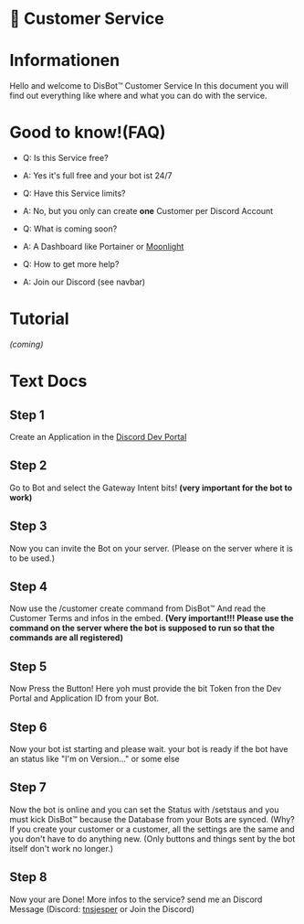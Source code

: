 # 🤖 Customer Service

# Informationen

Hello and welcome to DisBot™ Customer Service 
In this document you will find out everything like where and what you can do with the service. 

# Good to know!(FAQ)

- Q: Is this Service free?
- A: Yes it's full free and your bot ist 24/7

- Q: Have this Service limits?
- A: No, but you only can create **one** Customer per Discord Account

- Q: What is coming soon?
- A: A Dashboard like Portainer or [Moonlight](https://moonlightpanel.xyz)

- Q: How to get more help?
+ A: Join our Discord (see navbar)

# Tutorial

*(coming)*

# Text Docs

## Step 1

Create an Application in the [Discord Dev Portal](https://discord.dev)

## Step 2 

Go to Bot and select the Gateway Intent bits! **(very important for the bot to work)**

## Step 3 

Now you can invite the Bot on your server.
(Please on the server where it is to be used.)

## Step 4

Now use the /customer create command from DisBot™ 
And read the Customer Terms and infos in the embed. 
__**(Very important!!! Please use the command on the server where the bot is supposed to run so that the commands are all registered)**__

## Step 5 

Now Press the Button! Here yoh must provide the bit Token fron the Dev Portal and Application ID from your Bot. 

## Step 6 

Now your bot ist starting and please wait. 
your bot is ready if the bot have an status like
"I'm on Version..." or some else

## Step 7

Now the bot is online and you can set the Status with /setstaus and you must kick DisBot™ because the Database from your Bots are synced. 
(Why? If you create your customer or a customer, all the settings are the same and you don't have to do anything new. (Only buttons and things sent by the bot itself don't work no longer.)

## Step 8

Now your are Done! More infos to the service?
send me an Discord Message (Discord: [tnsjesper](https://tnsjesper.xyz) or Join the Discord) 


